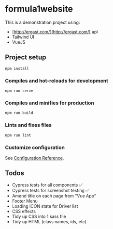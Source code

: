 # formula1website
This is a demonstration project using: 

- [http://ergast.com/](http://ergast.com/) api
- Tailwind UI
- VueJS

## Project setup
```
npm install
```

### Compiles and hot-reloads for development
```
npm run serve
```

### Compiles and minifies for production
```
npm run build
```

### Lints and fixes files
```
npm run lint
```

### Customize configuration
See [Configuration Reference](https://cli.vuejs.org/config/).

## Todos
- Cypress tests for all components ✅
- Cypress tests for screenshot testing ✅
- Amend title on each page from "Vue App"
- Footer Menu
- Loading ICON state for Driver list
- CSS effects
- Tidy up CSS into 1 sass file
- Tidy up HTML (class names, ids, etc)
